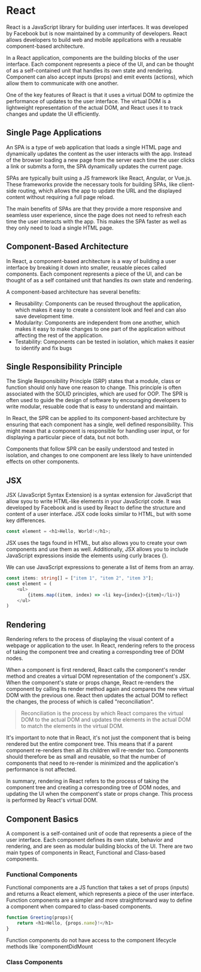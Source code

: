 # React

React is a JavaScript library for building user interfaces. It was developed by Facebook but is now maintained by a community of developers. React allows developers to build web and mobile appilcations with a reusable component-based architecture.

In a React application, components are the building blocks of the user interface. Each component represents a piece of the UI, and can be thought of as a self-contained unit that handles its own state and rendering. Component can also accept inputs (props) and emit events (actions), which allow them to communicate with one another.

One of the key features of React is that it uses a virtual DOM to optimize the performance of updates to the user interface. The virtual DOM is a lightweight representation of the actual DOM, and React uses it to track changes and update the UI efficiently.

## Single Page Applications

An SPA is a type of web application that loads a single HTML page and dynamically updates the content as the user interacts with the app. Instead of the browser loading a new page from the server each time the user clicks a link or submits a form, the SPA dynamically updates the current page.

SPAs are typically built using a JS framework like React, Angular, or Vue.js. These frameworks provide the necessary tools for building SPAs, like client-side routing, which allows the app to update the URL and the displayed content without requiring a full page reload.

The main benefits of SPAs are that they provide a more responsive and seamless user experience, since the page does not need to refresh each time the user interacts with the app. This makes the SPA faster as well as they only need to load a single HTML page.

## Component-Based Architecture

In React, a component-based architecture is a way of building a user interface by breaking it down into smaller, reusable pieces called components. Each component represents a piece of the UI, and can be thought of as a self contained unit that handles its own state and rendering.

A component-based architecture has several benefits:

- Reusability: Components can be reused throughout the application, which makes it easy to create a consistent look and feel and can also save development time.
- Modularity: Components are independent from one another, which makes it easy to make changes to one part of the application without affecting the rest of the application.
- Testability: Components can be tested in isolation, which makes it easier to identify and fix bugs

## Single Responsibility Principle

The Single Responsibility Principle (SRP) states that a module, class or function should only have one reason to change. This principle is often associated with the SOLID principles, which are used for OOP.
The SPR is often used to guide the design of software by encouraging developers to write modular, resuable code that is easy to understand and maintain.

In React, the SPR can be applied to its component-based architecture by ensuring that each component has a single, well defined responsibility. This might mean that a component is responsible for handling user input, or for displaying a particular piece of data, but not both.

Components that follow SPR can be easily understood and tested in isolation, and changes to one component are less likely to have unintended effects on other components.

## JSX

JSX (JavaScript Syntax Extension) is a syntax extension for JavaScript that allow syou to write HTML-like elements in your JavaScript code. It was developed by Facebook and is used by React to define the structure and content of a user interface. JSX code looks similar to HTML, but with some key differences.

```javascript
const element = <h1>Hello, World!</h1>;
```

JSX uses the tags found in HTML, but also allows you to create your own components and use them as well. Additionally, JSX allows you to include JavaScript expressions inside the elements using curly braces {}.

We can use JavaScript expressions to generate a list of items from an array.

```typescript
const items: string[] = ["item 1", "item 2", "item 3"];
const element = (
    <ul>
        {items.map((item, index) => <li key={index}>{item}</li>)}
    </ul>
)
```

## Rendering

Rendering refers to the process of displaying the visual content of a webpage or application to the user. In React, rendering refers to the process of taking the component tree and creating a corresponding tree of DOM nodes.

When a component is first rendered, React calls the component's render method and creates a virtual DOM representation of the component's JSX. When the component's state or props change, React re-renders the component by calling its render method again and compares the new virtual DOM with the previous one. React then updates the actual DOM to reflect the changes, the process of which is called "reconciliation".

>Reconciliation is the process by which React compares the virtual DOM to the actual DOM and updates the elements in the actual DOM to match the elements in the virtual DOM.

It's important to note that in React, it's not just the component that is being rendered but the entire component tree. This means that if a parent component re-renders then all its children will re-render too. Components should therefore be as small and reusable, so that the number of components that need to re-render is minimized and the application's performance is not affected.

In summary, rendering in React refers to the process of taking the component tree and creating a corresponding tree of DOM nodes, and updating the UI when the component's state or props change. This process is performed by React's virtual DOM.

## Component Basics

A component is a self-contained unit of ocde that represents a piece of the user interface. Each component defines its own state, behavior and rendering, and are seen as modular building blocks of the UI. There are two main types of components in React, Functional and Class-based components.

### Functional Components

Functional components are a JS function that takes a set of props (inputs) and returns a React element, which represents a piece of the user interface. Function components are a simpler and more straightforward way to define a component when compared to class-based components.

```javascript
function Greeting(props){
    return <h1>Hello, {props.name}!</h1>
}
```

Function components do not have access to the component lifecycle methods like `componentDidMount

### Class Components